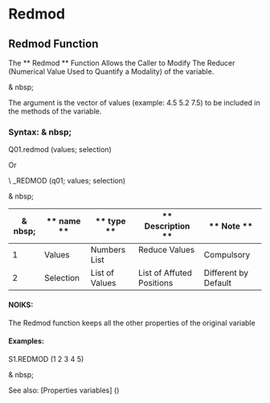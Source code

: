 # Redmod

## Redmod Function

The ** Redmod ** Function Allows the Caller to Modify The Reducer (Numerical Value Used to Quantify a Modality) of the variable.

& nbsp;

The argument is the vector of values ​​(example: 4.5 5.2 7.5) to be included in the methods of the variable.

### Syntax: & nbsp;

Q01.redmod (values; selection)

Or

\ _REDMOD (q01; values; selection)

& nbsp;

| & nbsp; | ** name ** | ** type ** | ** Description ** | ** Note ** |
| --- | --- | --- | --- | --- |
| &#49; | Values ​​| Numbers List | Reduce Values ​​| Compulsory |
| &#50; | Selection | List of Values ​​| List of Affuted Positions | Different by Default |

#### NOIKS:

The Redmod function keeps all the other properties of the original variable

#### Examples:

S1.REDMOD (1 2 3 4 5)

& nbsp;

See also: [Properties variables] (<modify Proproprietesdesvariable.md>)